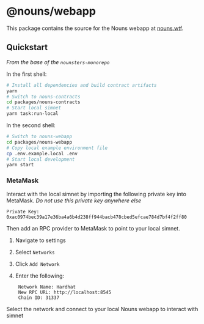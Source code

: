 # @nouns/webapp

This package contains the source for the Nouns webapp at [nouns.wtf](https://nouns.wtf).

## Quickstart

_From the base of the `nounsters-monorepo`_

In the first shell:

```sh
# Install all dependencies and build contract artifacts
yarn
# Switch to nouns-contracts
cd packages/nouns-contracts
# Start local simnet
yarn task:run-local
```

In the second shell:

```sh
# Switch to nouns-webapp
cd packages/nouns-webapp
# Copy local example environment file
cp .env.example.local .env
# Start local development
yarn start
```

### MetaMask

Interact with the local simnet by importing the following private key into MetaMask. _Do not use this private key anywhere else_

```
Private Key:
0xac0974bec39a17e36ba4a6b4d238ff944bacb478cbed5efcae784d7bf4f2ff80
```

Then add an RPC provider to MetaMask to point to your local simnet.

1.  Navigate to settings
2.  Select `Networks`
3.  Click `Add Network`
4.  Enter the following:

         Network Name: Hardhat
         New RPC URL: http://localhost:8545
         Chain ID: 31337

Select the network and connect to your local Nouns webapp to interact with simnet
